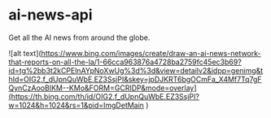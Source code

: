 # ai-news-api
Get all the AI news from around the globe.

![alt text](https://www.bing.com/images/create/draw-an-ai-news-network-that-reports-on-all-the-la/1-66cca963876a4728ba2759fc45ec3b69?id=tg%2bb3t2kCPElnAYpNoXwUg%3d%3d&view=detailv2&idpp=genimg&thId=OIG2.f_dUpnQuWbE.EZ3SsjPI&skey=jpDJKRT6bgOCmFa_X4Mf7Tq7gFQynCzAooBIKM--KMo&FORM=GCRIDP&mode=overlay](https://th.bing.com/th/id/OIG2.f_dUpnQuWbE.EZ3SsjPI?w=1024&h=1024&rs=1&pid=ImgDetMain )

